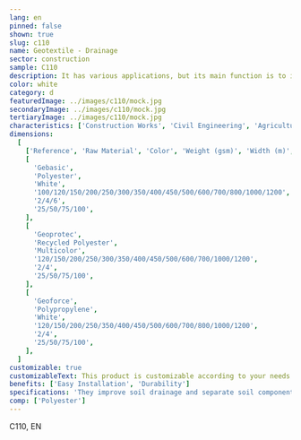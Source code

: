 ```yaml
---
lang: en
pinned: false
shown: true
slug: c110
name: Geotextile - Drainage
sector: construction
sample: C110
description: It has various applications, but its main function is to improve soil in terms of drainage, coverage, and separation.
color: white
category: d
featuredImage: ../images/c110/mock.jpg
secondaryImage: ../images/c110/mock.jpg
tertiaryImage: ../images/c110/mock.jpg
characteristics: ['Construction Works', 'Civil Engineering', 'Agriculture']
dimensions:
  [
    ['Reference', 'Raw Material', 'Color', 'Weight (gsm)', 'Width (m)', 'Length (m)'],
    [
      'Gebasic',
      'Polyester',
      'White',
      '100/120/150/200/250/300/350/400/450/500/600/700/800/1000/1200',
      '2/4/6',
      '25/50/75/100',
    ],
    [
      'Geoprotec',
      'Recycled Polyester',
      'Multicolor',
      '120/150/200/250/300/350/400/450/500/600/700/1000/1200',
      '2/4',
      '25/50/75/100',
    ],
    [
      'Geoforce',
      'Polypropylene',
      'White',
      '120/150/200/250/350/400/450/500/600/700/800/1000/1200',
      '2/4',
      '25/50/75/100',
    ],
  ]
customizable: true
customizableText: This product is customizable according to your needs. Contact us for more information.
benefits: ['Easy Installation', 'Durability']
specifications: 'They improve soil drainage and separate soil components. Their main functions are separation and drainage.'
comp: ['Polyester']
---
```


C110, EN
